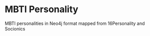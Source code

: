 MBTI Personality
================

MBTI personalities in Neo4j format mapped from 16Personality and Socionics
